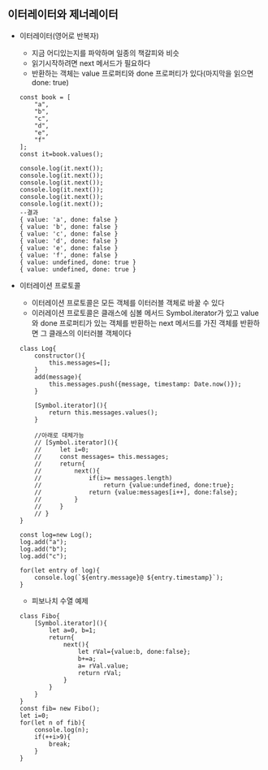## 이터레이터와 제너레이터 
* 이터레이터(영어로 반복자)
    * 지금 어디있는지를 파악하며 일종의 책갈피와 비슷
    * 읽기시작하려면 next 메서드가 필요하다
    * 반환하는 객체는 value 프로퍼티와 done 프로퍼티가 있다(마지막을 읽으면 done: true) 
    ~~~
    const book = [
        "a",
        "b",
        "c",
        "d",
        "e",
        "f"
    ];
    const it=book.values();
    
    console.log(it.next());
    console.log(it.next());
    console.log(it.next());
    console.log(it.next());
    console.log(it.next());
    console.log(it.next());
    --결과
    { value: 'a', done: false }
    { value: 'b', done: false }
    { value: 'c', done: false }
    { value: 'd', done: false }
    { value: 'e', done: false }
    { value: 'f', done: false }
    { value: undefined, done: true }
    { value: undefined, done: true }
    ~~~

* 이터레이션 프로토콜
    * 이터레이션 프로토콜은 모든 객체를 이터러블 객체로 바꿀 수 있다
    * 이러레이션 프로토콜은 클래스에 심볼 메서드 Symbol.iterator가 있고 value와 done 프로퍼티가
    있는 객체를 반환하는 next 메서드를 가진 객체를 반환하면 그 클래스의 이터러블 객체이다
 
     ~~~
     class Log{
         constructor(){
             this.messages=[];
         }
         add(message){
             this.messages.push({message, timestamp: Date.now()});
         }
     
         [Symbol.iterator](){
             return this.messages.values();
         }
         
         //아래로 대체가능
         // [Symbol.iterator](){
         //     let i=0;
         //     const messages= this.messages;
         //     return{
         //         next(){
         //             if(i>= messages.length)
         //                 return {value:undefined, done:true};
         //             return {value:messages[i++], done:false};
         //         }
         //     }
         // }         
     }
     
     const log=new Log();
     log.add("a");
     log.add("b");
     log.add("c");
     
     for(let entry of log){
         console.log(`${entry.message}@ ${entry.timestamp}`);
     }
     ~~~
    * 피보나치 수열 예제
    
    ~~~
    class Fibo{
        [Symbol.iterator](){
            let a=0, b=1;
            return{
                next(){
                    let rVal={value:b, done:false};
                    b+=a;
                    a= rVal.value;
                    return rVal;
                }
            }
        }
    }
    const fib= new Fibo();
    let i=0;
    for(let n of fib){
        console.log(n);
        if(++i>9){
            break;
        }
    }
    ~~~     